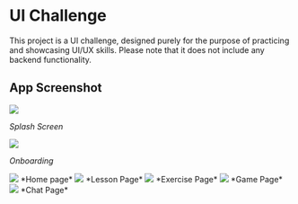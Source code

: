 # UI Challenge

This project is a UI challenge, designed purely for the purpose of practicing and showcasing UI/UX skills. Please note that it does not include any backend functionality.

## App Screenshot

<img src="challenge_image/splash2.png">

*Splash Screen*

<img src="challenge_image/ReadmeImage/onboarding.jpg">

*Onboarding*

<img src="challenge_image/ReadmeImage/home.jpg">
*Home page*

<img src="challenge_image/ReadmeImage/lesson.jpg">
*Lesson Page*

<img src="challenge_image/ReadmeImage/exercise.jpg">
*Exercise Page*

<img src="challenge_image/ReadmeImage/game.jpg">
*Game Page*

<img src="challenge_image/ReadmeImage/chat.jpg">
*Chat Page*